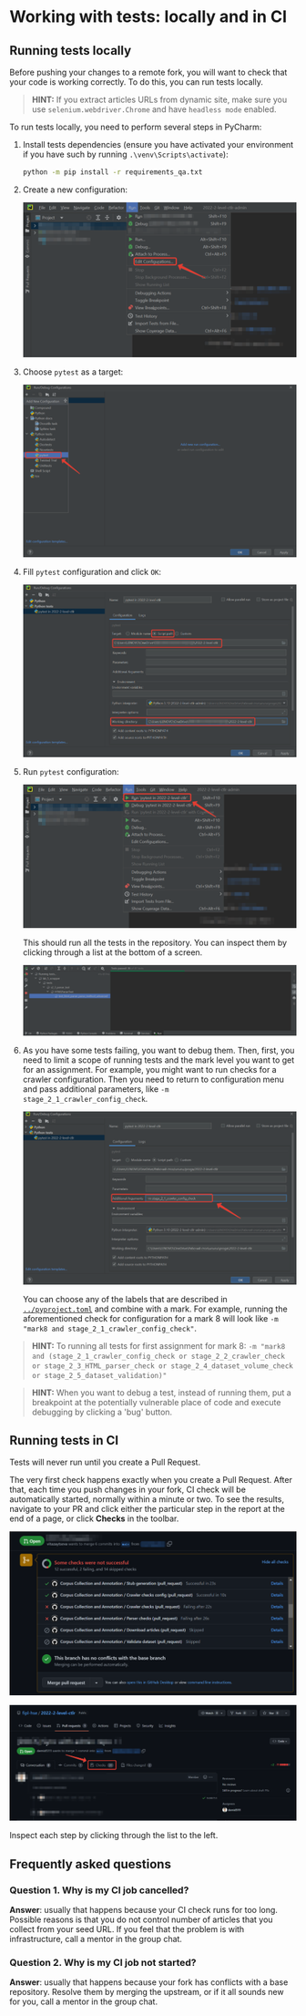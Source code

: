 # Working with tests: locally and in CI

## Running tests locally

Before pushing your changes to a remote fork, you will want to check that your code is working correctly. 
To do this, you can run tests locally.

> **HINT:** If you extract articles URLs from dynamic site, 
> make sure you use `selenium.webdriver.Chrome` and have `headless mode` enabled.

To run tests locally, you need to perform several steps in PyCharm:

1. Install tests dependencies (ensure you have activated your environment if you have such by running
   `.\venv\Scripts\activate`):
   ```bash
   python -m pip install -r requirements_qa.txt
   ```

2. Create a new configuration:


   ![](../images/tests/pycharm_create_configuration.png)

3. Choose `pytest` as a target:


   ![](../images/tests/pycharm_choose_pytest_template.png)

4. Fill `pytest` configuration and click `OK`:


   ![](../images/tests/pycharm_fill_pytest_configuration.png)

5. Run `pytest` configuration:


   ![](../images/tests/pycharm_run_pytest.png)
   
   This should run all the tests in the repository. You can inspect them by clicking through a list
   at the bottom of a screen.

   ![](../images/tests/pycharm_tests_report.png)

6. As you have some tests failing, you want to debug them. Then, first, you need to limit
   a scope of running tests and the mark level you want to get for an assignment. For example,
   you might want to run checks for a crawler configuration. Then you need to return 
   to configuration menu and pass additional parameters, like `-m stage_2_1_crawler_config_check`.
   

   ![](../images/tests/pycharm_control_tests_scope.png)
   
   You can choose any of the labels that are described in [`../pyproject.toml`](../../pyproject.toml)
   and combine with a mark. For example, running the aforementioned check for configuration for a
   mark 8 will look like `-m "mark8 and stage_2_1_crawler_config_check"`. 

> **HINT:** To running all tests for first assignment for mark 8: 
> `-m "mark8 and (stage_2_1_crawler_config_check or stage_2_2_crawler_check or stage_2_3_HTML_parser_check or stage_2_4_dataset_volume_check or stage_2_5_dataset_validation)"`

> **HINT:** When you want to debug a test, instead of running them, put a breakpoint at the potentially vulnerable
> place of code and execute debugging by clicking a 'bug' button.


## Running tests in CI

Tests will never run until you create a Pull Request.   

The very first check happens 
exactly when you create a Pull Request. After that, each time you push changes in your fork,
CI check will be automatically started, normally within a minute or two. To see the results,
navigate to your PR and click either the particular step in the report at the end of a page,
or click **Checks** in the toolbar. 

![](../images/tests/ci_report.png)

![](../images/tests/ci_tab.png)

Inspect each step by clicking through the list to the left.


## Frequently asked questions

### Question 1. Why is my CI job cancelled?

**Answer**: usually that happens because your CI check runs for too long. Possible reasons is that you
do not control number of articles that you collect from your seed URL. If you feel that 
the problem is with infrastructure, call a mentor in the group chat.

### Question 2. Why is my CI job not started?

**Answer**: usually that happens because your fork has conflicts with a base repository. Resolve them
by merging the upstream, or if it all sounds new for you,  call a mentor in the group chat.

